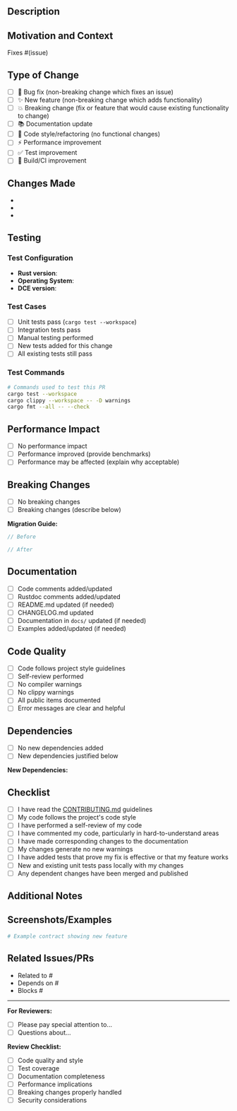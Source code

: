 ## Description

<!-- Provide a clear and concise description of your changes -->

## Motivation and Context

<!-- Why is this change required? What problem does it solve? -->
<!-- If it fixes an open issue, please link to the issue here -->

Fixes #(issue)

## Type of Change

<!-- Mark the relevant option with an "x" -->

- [ ] 🐛 Bug fix (non-breaking change which fixes an issue)
- [ ] ✨ New feature (non-breaking change which adds functionality)
- [ ] 💥 Breaking change (fix or feature that would cause existing functionality to change)
- [ ] 📚 Documentation update
- [ ] 🎨 Code style/refactoring (no functional changes)
- [ ] ⚡ Performance improvement
- [ ] ✅ Test improvement
- [ ] 🔧 Build/CI improvement

## Changes Made

<!-- List the main changes made in this PR -->

-
-
-

## Testing

<!-- Describe the tests you ran and how to reproduce them -->

### Test Configuration

- **Rust version**:
- **Operating System**:
- **DCE version**:

### Test Cases

<!-- Mark completed tests with an "x" -->

- [ ] Unit tests pass (`cargo test --workspace`)
- [ ] Integration tests pass
- [ ] Manual testing performed
- [ ] New tests added for this change
- [ ] All existing tests still pass

### Test Commands

```bash
# Commands used to test this PR
cargo test --workspace
cargo clippy --workspace -- -D warnings
cargo fmt --all -- --check
```

## Performance Impact

<!-- If this PR affects performance, describe the impact -->

- [ ] No performance impact
- [ ] Performance improved (provide benchmarks)
- [ ] Performance may be affected (explain why acceptable)

## Breaking Changes

<!-- If this is a breaking change, describe the impact and migration path -->

- [ ] No breaking changes
- [ ] Breaking changes (describe below)

**Migration Guide:**

```rust
// Before

// After
```

## Documentation

<!-- Mark completed documentation tasks with an "x" -->

- [ ] Code comments added/updated
- [ ] Rustdoc comments added/updated
- [ ] README.md updated (if needed)
- [ ] CHANGELOG.md updated
- [ ] Documentation in `docs/` updated (if needed)
- [ ] Examples added/updated (if needed)

## Code Quality

<!-- Mark completed quality checks with an "x" -->

- [ ] Code follows project style guidelines
- [ ] Self-review performed
- [ ] No compiler warnings
- [ ] No clippy warnings
- [ ] All public items documented
- [ ] Error messages are clear and helpful

## Dependencies

<!-- If you added/updated dependencies, explain why -->

- [ ] No new dependencies added
- [ ] New dependencies justified below

**New Dependencies:**
<!-- List and justify any new dependencies -->

## Checklist

<!-- Mark all applicable items with an "x" -->

- [ ] I have read the [CONTRIBUTING.md](../CONTRIBUTING.md) guidelines
- [ ] My code follows the project's code style
- [ ] I have performed a self-review of my code
- [ ] I have commented my code, particularly in hard-to-understand areas
- [ ] I have made corresponding changes to the documentation
- [ ] My changes generate no new warnings
- [ ] I have added tests that prove my fix is effective or that my feature works
- [ ] New and existing unit tests pass locally with my changes
- [ ] Any dependent changes have been merged and published

## Additional Notes

<!-- Any additional information that reviewers should know -->

## Screenshots/Examples

<!-- If applicable, add screenshots or examples showing the changes -->

```yaml
# Example contract showing new feature

```

## Related Issues/PRs

<!-- Link related issues or PRs -->

- Related to #
- Depends on #
- Blocks #

---

**For Reviewers:**

<!-- Areas that need particular attention during review -->

- [ ] Please pay special attention to...
- [ ] Questions about...

**Review Checklist:**

- [ ] Code quality and style
- [ ] Test coverage
- [ ] Documentation completeness
- [ ] Performance implications
- [ ] Breaking changes properly handled
- [ ] Security considerations
